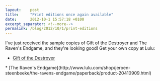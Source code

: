 ```yaml
---
layout:    post
title:     "Print editions once again available"
date:      2012-10-1 15:57:18 +0100
excerpt_separator: <!--more-->
permalink: /blog/2012/10/1/print-editions
---
```


I've just received the sample copies of Gift of the Destroyer and The Raven's Endgame, and they're looking good! Get your own copy at Lulu:
* [Gift of the Destroyer](http://www.lulu.com/shop/jeroen-steenbeeke/gift-of-the-destroyer/paperback/product-20418406.html)

<!--more-->* [The Raven's Endgame](http://www.lulu.com/shop/jeroen-steenbeeke/the-ravens-endgame/paperback/product-20410909.html)
